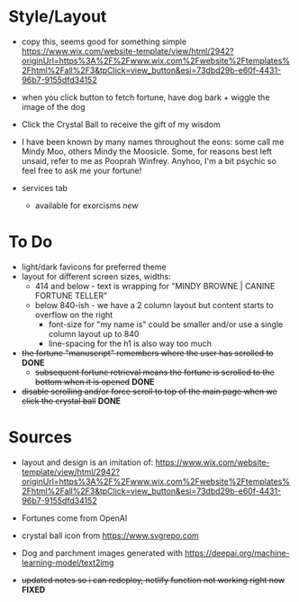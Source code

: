 # Style/Layout

- copy this, seems good for something simple
  https://www.wix.com/website-template/view/html/2942?originUrl=https%3A%2F%2Fwww.wix.com%2Fwebsite%2Ftemplates%2Fhtml%2Fall%2F3&tpClick=view_button&esi=73dbd29b-e60f-4431-96b7-9155dfd34152

- when you click button to fetch fortune, have dog bark + wiggle the image of the dog

- Click the Crystal Ball to receive the gift of my wisdom

- I have been known by many names throughout the eons: some call me Mindy Moo, others Mindy the
  Moosicle.
  Some, for reasons best left unsaid, refer to me as Pooprah Winfrey. Anyhoo, I'm a bit psychic so
  feel
  free to ask me your fortune!

- services tab
  - available for exorcisms _new_

# To Do

- light/dark favicons for preferred theme
- layout for different screen sizes, widths:
  - 414 and below - text is wrapping for "MINDY BROWNE | CANINE FORTUNE TELLER"
  - below 840-ish - we have a 2 column layout but content starts to overflow on the right
    - font-size for "my name is" could be smaller and/or use a single column layout up to 840
    - line-spacing for the h1 is also way too much
- ~~the fortune "manuscript" remembers where the user has scrolled to~~ **DONE**
  - ~~subsequent fortune retrieval means the fortune is scrolled to the bottom when it is opened~~ **DONE**
- ~~disable scrolling and/or force scroll to top of the main page when we click the crystal ball~~ **DONE**

# Sources

- layout and design is an imitation of: https://www.wix.com/website-template/view/html/2942?originUrl=https%3A%2F%2Fwww.wix.com%2Fwebsite%2Ftemplates%2Fhtml%2Fall%2F3&tpClick=view_button&esi=73dbd29b-e60f-4431-96b7-9155dfd34152
- Fortunes come from OpenAI
- crystal ball icon from https://www.svgrepo.com
- Dog and parchment images generated with https://deepai.org/machine-learning-model/text2img

- ~~updated notes so i can redeploy, netlify function not working right now~~ **FIXED**

